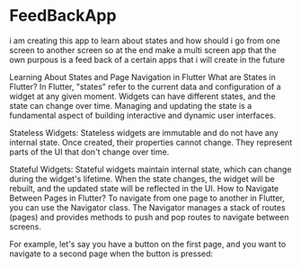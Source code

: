 # FeedBackApp
i am creating this app to learn about states and how should i go from one screen to another screen so at the end make a multi screen app that the own purpous is a feed back of a certain apps that i will create in the future

Learning About States and Page Navigation in Flutter
What are States in Flutter?
In Flutter, "states" refer to the current data and configuration of a widget at any given moment. Widgets can have different states, and the state can change over time. Managing and updating the state is a fundamental aspect of building interactive and dynamic user interfaces.

Stateless Widgets:
Stateless widgets are immutable and do not have any internal state. Once created, their properties cannot change. They represent parts of the UI that don't change over time.

Stateful Widgets:
Stateful widgets maintain internal state, which can change during the widget's lifetime. When the state changes, the widget will be rebuilt, and the updated state will be reflected in the UI.
How to Navigate Between Pages in Flutter?
To navigate from one page to another in Flutter, you can use the Navigator class. The Navigator manages a stack of routes (pages) and provides methods to push and pop routes to navigate between screens.

For example, let's say you have a button on the first page, and you want to navigate to a second page when the button is pressed:
